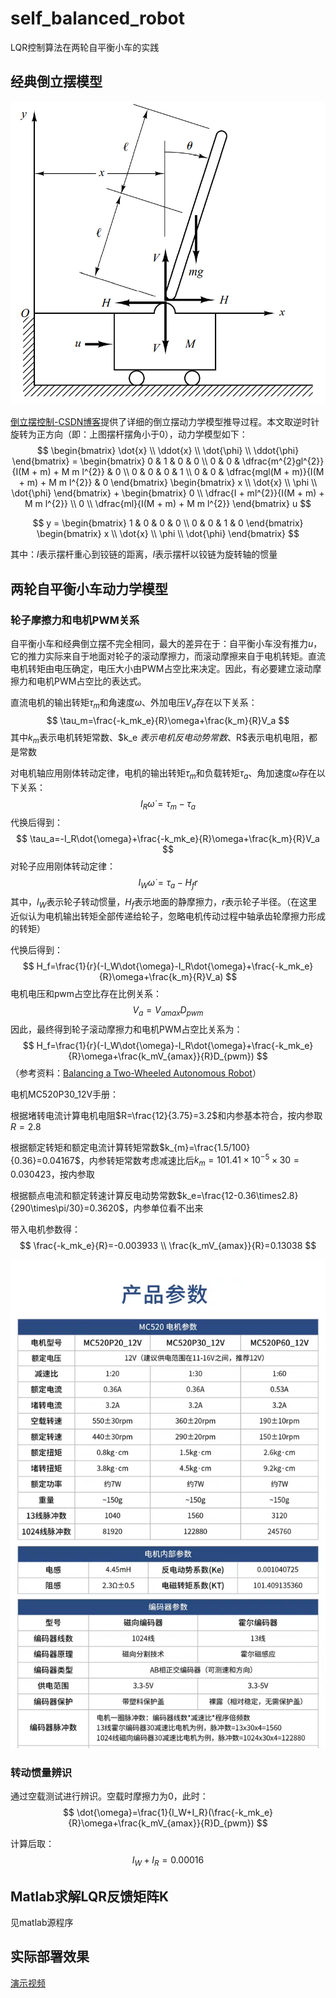 # self_balanced_robot
LQR控制算法在两轮自平衡小车的实践

## 经典倒立摆模型

![img](./assets/4f7d81ca501bd62ddb92b79dc0c113a2.png)

[倒立摆控制-CSDN博客](https://blog.csdn.net/qq_42731705/article/details/122464642)提供了详细的倒立摆动力学模型推导过程。本文取逆时针旋转为正方向（即：上图摆杆摆角小于0），动力学模型如下：
$$
\begin{bmatrix}
    \dot{x} \\
    \ddot{x} \\
    \dot{\phi} \\
    \ddot{\phi}
\end{bmatrix}
    = 
\begin{bmatrix}
    0 & 1                        & 0                                             & 0 \\
    0 & 0                        & \dfrac{m^{2}gl^{2}}{I(M + m) + M m l^{2}}     & 0 \\
    0 & 0                        & 0                                             & 1 \\
    0 & 0                        & \dfrac{mgl(M + m)}{I(M + m) + M m l^{2}}      & 0 
\end{bmatrix}
\begin{bmatrix}
    x \\
    \dot{x} \\
    \phi \\
    \dot{\phi}
\end{bmatrix}
+
\begin{bmatrix}
    0 \\
    \dfrac{I + ml^{2}}{I(M + m) + M m l^{2}} \\
    0 \\
    \dfrac{ml}{I(M + m) + M m l^{2}}
\end{bmatrix}
u
$$

$$
y = 
\begin{bmatrix}
    1 & 0 & 0 & 0 \\
    0 & 0 & 1 & 0
\end{bmatrix}
\begin{bmatrix}
    x \\
    \dot{x} \\
    \phi \\
    \dot{\phi}
\end{bmatrix}
$$

其中：$l$表示摆杆重心到铰链的距离，$I$表示摆杆以铰链为旋转轴的惯量

## 两轮自平衡小车动力学模型

### 轮子摩擦力和电机PWM关系

自平衡小车和经典倒立摆不完全相同，最大的差异在于：自平衡小车没有推力$u$，它的推力实际来自于地面对轮子的滚动摩擦力，而滚动摩擦来自于电机转矩。直流电机转矩由电压确定，电压大小由PWM占空比来决定。因此，有必要建立滚动摩擦力和电机PWM占空比的表达式。

直流电机的输出转矩$\tau_m$和角速度$\omega$、外加电压$V_a$存在以下关系：
$$
\tau_m=\frac{-k_mk_e}{R}\omega+\frac{k_m}{R}V_a
$$
其中$k_m$表示电机转矩常数、$k_e $表示电机反电动势常数、$R$表示电机电阻，都是常数

对电机轴应用刚体转动定律，电机的输出转矩$\tau_m$和负载转矩$\tau_a$、角加速度$\dot{\omega}$存在以下关系：
$$
I_R\dot{\omega}=\tau_m-\tau_a
$$
代换后得到：
$$
\tau_a=-I_R\dot{\omega}+\frac{-k_mk_e}{R}\omega+\frac{k_m}{R}V_a
$$
对轮子应用刚体转动定律：
$$
I_W\dot{\omega}=\tau_a-H_fr
$$
其中，$I_W$表示轮子转动惯量，$H_f$表示地面的静摩擦力，$r$表示轮子半径。（在这里近似认为电机输出转矩全部传递给轮子，忽略电机传动过程中轴承齿轮摩擦力形成的转矩）

代换后得到：
$$
H_f=\frac{1}{r}(-I_W\dot{\omega}-I_R\dot{\omega}+\frac{-k_mk_e}{R}\omega+\frac{k_m}{R}V_a)
$$
电机电压和pwm占空比存在比例关系：
$$
V_a=V_{amax}D_{pwm}
$$
因此，最终得到轮子滚动摩擦力和电机PWM占空比关系为：
$$
H_f=\frac{1}{r}(-I_W\dot{\omega}-I_R\dot{\omega}+\frac{-k_mk_e}{R}\omega+\frac{k_mV_{amax}}{R}D_{pwm})
$$
（参考资料：[Balancing a Two-Wheeled   Autonomous Robot](https://www.cs.cmu.edu/~mmcnaugh/kdc/as7/2003-Balance-Ooi.pdf)）

电机MC520P30_12V手册：

根据堵转电流计算电机电阻$R=\frac{12}{3.75}=3.2$和内参基本符合，按内参取$R=2.8$

根据额定转矩和额定电流计算转矩常数$k_{m}=\frac{1.5/100}{0.36}=0.04167$，内参转矩常数考虑减速比后$k_{m}=101.41\times10^{-5}\times30=0.030423$，按内参取

根据额点电流和额定转速计算反电动势常数$k_e=\frac{12-0.36\times2.8}{290\times\pi/30}=0.3620$，内参单位看不出来

带入电机参数得：
$$
\frac{-k_mk_e}{R}=-0.003933 \\
\frac{k_mV_{amax}}{R}=0.13038
$$


![tb_image_share_1753543224728.jpg](./assets/tb_image_share_1753543224728.jpg.png)

### 转动惯量辨识

通过空载测试进行辨识。空载时摩擦力为0，此时：
$$
\dot{\omega}=\frac{1}{I_W+I_R}(\frac{-k_mk_e}{R}\omega+\frac{k_mV_{amax}}{R}D_{pwm})
$$

计算后取：
$$
I_W+I_R=0.00016
$$

## Matlab求解LQR反馈矩阵K

见matlab源程序

## 实际部署效果
[演示视频](./assets/VID.mp4)
